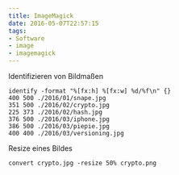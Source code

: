```yaml
---
title: ImageMagick
date: 2016-05-07T22:57:15
tags: 
- Software
- image
- imagemagick
---
```


Identifizieren von Bildmaßen

    identify -format "%[fx:h] %[fx:w] %d/%f\n" {}
    400 500 ./2016/01/snape.jpg
    351 500 ./2016/02/crypto.jpg
    225 373 ./2016/02/hash.jpg
    376 500 ./2016/03/iphone.jpg
    386 500 ./2016/03/piepie.jpg
    400 400 ./2016/03/versioning.jpg

Resize eines Bildes

    convert crypto.jpg -resize 50% crypto.png
